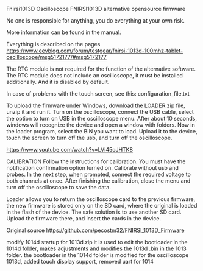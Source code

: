 Fnirsi1013D
Oscilloscope  FNIRSI1013D alternative opensource firmware

No one is responsible for anything, you do everything at your own risk.

More information can be found in the manual.

Everything is described on the pages https://www.eevblog.com/forum/testgear/fnirsi-1013d-100mhz-tablet-oscilloscope/msg5172177/#msg5172177

The RTC module is not required for the function of the alternative software. The RTC module does not include an oscilloscope, it must be installed additionally.  And it is disabled by default.

In case of problems with the touch screen, see this: configuration_file.txt

To upload the firmware under Windows, download the LOADER.zip file, unzip it and run it. Turn on the oscilloscope, connect the USB cable, select the option to turn on USB in the oscilloscope menu. After about 10 seconds, windows will recognize the device and open a window with folders. Now in the loader program, select the BIN you want to load. Upload it to the device, touch the screen to turn off the usb, and turn off the oscilloscope.

https://www.youtube.com/watch?v=LVI45oJHTK8

CALIBRATION
Follow the instructions for calibration.  You must have the notification confirmation option turned on. Calibrate without usb and probes.  In the next step, when prompted, connect the required voltage to both channels at once.  After finishing the calibration, close the menu and turn off the oscilloscope to save the data.

Loader allows you to return the oscilloscope card to the previous firmware, the new firmware is stored only on the SD card, where the original is loaded in the flash of the device.
The safe solution is to use another SD card. Upload the firmware there, and insert the cards in the device.


Original source https://github.com/pecostm32/FNIRSI_1013D_Firmware

modify 1014d startup for 1013d.zip it is used to edit the bootloader in the 1014d folder, makes adjustments and modifies the 1013d .bin in the 1013 folder. the bootloader in the 1014d folder is modified for the oscilloscope 1013d, added touch display support, removed uart for 1014

